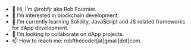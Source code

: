 - 👋 Hi, I’m @robfjr aka Rob Fournier.
- 👀 I’m interested in blockchain development.
- 🌱 I’m currently learning Solidity, JavaScript and JS related frameworks for dApp development.
- 💞️ I’m looking to collaborate on dApp projects.
- 📫 How to reach me: robfthecoder[at]gmail[dot]com.

<!---
robfjr/robfjr is a ✨ special ✨ repository because its `README.md` (this file) appears on your GitHub profile.
You can click the Preview link to take a look at your changes.
--->
